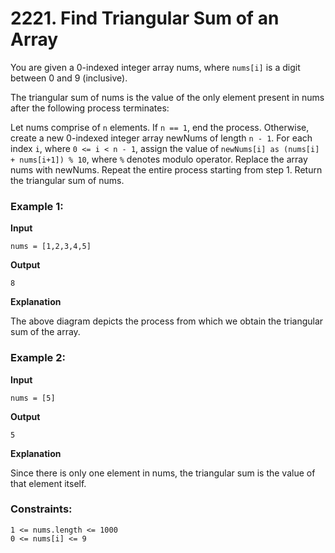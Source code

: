 # 2221. Find Triangular Sum of an Array

You are given a 0-indexed integer array nums, where `nums[i]` is a digit between 0 and 9 (inclusive).

The triangular sum of nums is the value of the only element present in nums after the following process terminates:

Let nums comprise of `n` elements. If `n == 1`, end the process. Otherwise, create a new 0-indexed integer array newNums of length `n - 1`.
For each index `i`, where `0 <= i < n - 1`, assign the value of `newNums[i] as (nums[i] + nums[i+1]) % 10`, where `%` denotes modulo operator.
Replace the array nums with newNums.
Repeat the entire process starting from step 1.
Return the triangular sum of nums.


### Example 1:

**Input**

`nums = [1,2,3,4,5]`

**Output**

`8`

**Explanation**

The above diagram depicts the process from which we obtain the triangular sum of the array.


### Example 2:

**Input**

`nums = [5]`

**Output**

`5`

**Explanation**

Since there is only one element in nums, the triangular sum is the value of that element itself.


### Constraints:

```
1 <= nums.length <= 1000
0 <= nums[i] <= 9
```
